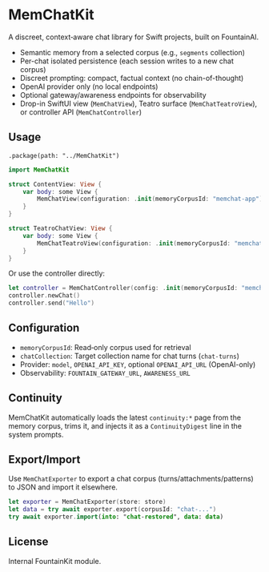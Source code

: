 # MemChatKit

A discreet, context‑aware chat library for Swift projects, built on FountainAI.

- Semantic memory from a selected corpus (e.g., `segments` collection)
- Per-chat isolated persistence (each session writes to a new chat corpus)
- Discreet prompting: compact, factual context (no chain-of-thought)
- OpenAI provider only (no local endpoints)
- Optional gateway/awareness endpoints for observability
- Drop-in SwiftUI view (`MemChatView`), Teatro surface (`MemChatTeatroView`), or controller API (`MemChatController`)

## Usage

```
.package(path: "../MemChatKit")
```

```swift
import MemChatKit

struct ContentView: View {
    var body: some View {
        MemChatView(configuration: .init(memoryCorpusId: "memchat-app"))
    }
}

struct TeatroChatView: View {
    var body: some View {
        MemChatTeatroView(configuration: .init(memoryCorpusId: "memchat-app"))
    }
}
```

Or use the controller directly:

```swift
let controller = MemChatController(config: .init(memoryCorpusId: "memchat-app"))
controller.newChat()
controller.send("Hello")
```

## Configuration
- `memoryCorpusId`: Read‑only corpus used for retrieval
- `chatCollection`: Target collection name for chat turns (`chat-turns`)
- Provider: `model`, `OPENAI_API_KEY`, optional `OPENAI_API_URL` (OpenAI-only)
- Observability: `FOUNTAIN_GATEWAY_URL`, `AWARENESS_URL`

## Continuity
MemChatKit automatically loads the latest `continuity:*` page from the memory corpus,
trims it, and injects it as a `ContinuityDigest` line in the system prompts.

## Export/Import
Use `MemChatExporter` to export a chat corpus (turns/attachments/patterns) to JSON
and import it elsewhere.

```swift
let exporter = MemChatExporter(store: store)
let data = try await exporter.export(corpusId: "chat-...")
try await exporter.import(into: "chat-restored", data: data)
```

## License
Internal FountainKit module.
